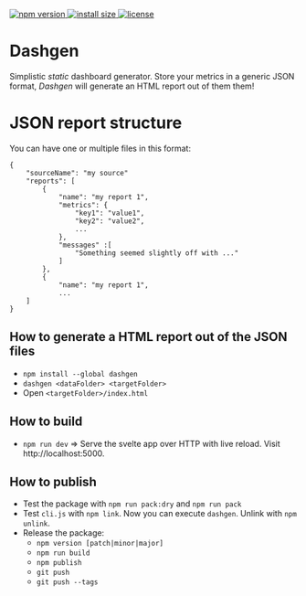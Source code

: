 <p>
  <a href="https://www.npmjs.com/package/dashgen">
    <img src="https://img.shields.io/npm/v/dashgen.svg" alt="npm version">
  </a>

  <a href="https://packagephobia.now.sh/result?p=dashgen">
    <img src="https://packagephobia.now.sh/badge?p=dashgen" alt="install size">
  </a>

  <a href="https://github.com/jzillmann/dashgen/blob/master/LICENSE">
    <img src="https://img.shields.io/npm/l/dashgen.svg" alt="license">
  </a>
</p>

# Dashgen

Simplistic _static_ dashboard generator. Store your metrics in a generic JSON format, _Dashgen_ will generate an HTML report out of them them!

# JSON report structure

You can have one or multiple files in this format:

```
{
    "sourceName": "my source"
    "reports": [
        {
            "name": "my report 1",
            "metrics": {
                "key1": "value1",
                "key2": "value2",
                ...
            },
            "messages" :[
                "Something seemed slightly off with ..."
            ]
        },
        {
            "name": "my report 1",
            ...
    ]
}
```

## How to generate a HTML report out of the JSON files

- `npm install --global dashgen`
- `dashgen <dataFolder> <targetFolder>`
- Open `<targetFolder>/index.html`

## How to build

- `npm run dev` => Serve the svelte app over HTTP with live reload. Visit http://localhost:5000.

## How to publish

- Test the package with `npm run pack:dry` and `npm run pack`
- Test `cli.js` with `npm link`. Now you can execute `dashgen`. Unlink with `npm unlink`.
- Release the package:
  - `npm version [patch|minor|major]`
  - `npm run build`
  - `npm publish`
  - `git push`
  - `git push --tags`
